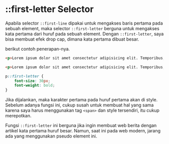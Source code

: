 # ::first-letter Selector

Apabila selector `::first-line` dipakai untuk mengakses baris pertama pada sebuah element, maka selector `::first-letter` berguna untuk mengakses kata pertama dari huruf pada sebuah element. Dengan `::first-letter`, saya bisa membuat efek drop cap, dimana kata pertama dibuat besar.

berikut contoh penerapan-nya.

```html
<p>Lorem ipsum dolor sit amet consectetur adipisicing elit. Temporibus, dolor veniam? Voluptatibus, deleniti neque asperiores quasi, quod, iste odio fugiat perferendis debitis vitae fuga tempore aliquam similique sint officiis assumenda.</p>

<p>Lorem ipsum dolor sit amet consectetur adipisicing elit. Temporibus, dolor veniam? Voluptatibus, deleniti neque asperiores quasi, quod, iste odio fugiat perferendis debitis vitae fuga tempore aliquam similique sint officiis assumenda.</p>
```

```css
p::first-letter {
    font-size: 30px;
    font-weight: bold;
}
```

Jika dijalankan, maka karakter pertama pada huruf pertama akan di style. Sebelum adanya fungsi ini, cukup susah untuk membuat hal yang sama karena saya harus menggunakan tag `<span>` dan style tersendiri, itu cukup merepotkan. 

Fungsi `::first-letter` ini berguna jika ingin membuat web berita dengan artikel kata pertama huruf besar. Namun, saat ini pada web modern, jarang ada yang menggunakan pseudo element ini.

